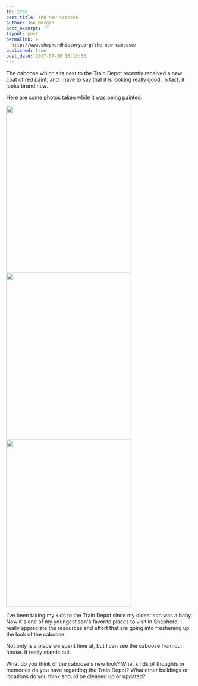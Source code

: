 ```yaml
---
ID: 2702
post_title: The New Caboose
author: Jon Morgan
post_excerpt: ""
layout: post
permalink: >
  http://www.shepherdhistory.org/the-new-caboose/
published: true
post_date: 2017-07-30 13:13:33
---
```

The caboose which sits next to the Train Depot recently received a new coat of red paint, and I have to say that it is looking really good. In fact, it looks brand new.

Here are some photos taken while it was being painted:

<img class="alignnone wp-image-2705 size-medium" src="http://www.shepherdhistory.org/wp-content/uploads/2017/07/IMG_2674-e1501434209538-336x448.jpg" alt="" width="336" height="448" /> <img class="alignnone wp-image-2706 size-medium" src="http://www.shepherdhistory.org/wp-content/uploads/2017/07/IMG_2675-e1501434262669-336x448.jpg" alt="" width="336" height="448" /> <img class="alignnone wp-image-2709 size-medium" src="http://www.shepherdhistory.org/wp-content/uploads/2017/07/IMG_2600-e1501434328184-336x448.jpg" alt="" width="336" height="448" />

I've been taking my kids to the Train Depot since my oldest son was a baby. Now it's one of my youngest son's favorite places to visit in Shepherd. I really appreciate the resources and effort that are going into freshening up the look of the caboose.

Not only is a place we spent time at, but I can see the caboose from our house. It really stands out.

What do you think of the caboose's new look? What kinds of thoughts or memories do you have regarding the Train Depot? What other buildings or locations do you think should be cleaned up or updated?